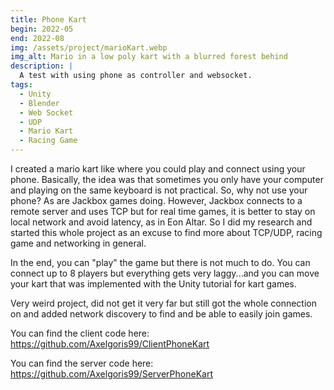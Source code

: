 ```yaml
---
title: Phone Kart
begin: 2022-05
end: 2022-08
img: /assets/project/marioKart.webp
img_alt: Mario in a low poly kart with a blurred forest behind
description: |
  A test with using phone as controller and websocket.
tags:
  - Unity
  - Blender
  - Web Socket
  - UDP
  - Mario Kart
  - Racing Game
---
```

I created a mario kart like where you could play and connect using your phone. Basically, the idea was that sometimes you only have your computer and playing on the same keyboard is not practical. So, why not use your phone? As are Jackbox games doing. However, Jackbox connects to a remote server and uses TCP but for real time games, it is better to stay on local network and avoid latency, as in Eon Altar. So I did my research and started this whole project as an excuse to find more about TCP/UDP, racing game and networking in general.

In the end, you can "play" the game but there is not much to do. You can connect up to 8 players but everything gets very laggy...and you can move your kart that was implemented with the Unity tutorial for kart games.

Very weird project, did not get it very far but still got the whole connection on and added network discovery to find and be able to easily join games.

You can find the client code here: <https://github.com/Axelgoris99/ClientPhoneKart>

You can find the server code here: <https://github.com/Axelgoris99/ServerPhoneKart>
